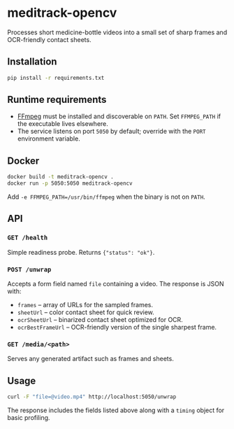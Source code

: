 # meditrack-opencv

Processes short medicine-bottle videos into a small set of sharp frames and
OCR-friendly contact sheets.

## Installation

```bash
pip install -r requirements.txt
```

## Runtime requirements

- [FFmpeg](https://ffmpeg.org/) must be installed and discoverable on `PATH`.
  Set `FFMPEG_PATH` if the executable lives elsewhere.
- The service listens on port `5050` by default; override with the `PORT`
  environment variable.

## Docker

```bash
docker build -t meditrack-opencv .
docker run -p 5050:5050 meditrack-opencv
```

Add `-e FFMPEG_PATH=/usr/bin/ffmpeg` when the binary is not on `PATH`.

## API

### `GET /health`
Simple readiness probe. Returns `{"status": "ok"}`.

### `POST /unwrap`
Accepts a form field named `file` containing a video. The response is JSON with:

- `frames` – array of URLs for the sampled frames.
- `sheetUrl` – color contact sheet for quick review.
- `ocrSheetUrl` – binarized contact sheet optimized for OCR.
- `ocrBestFrameUrl` – OCR-friendly version of the single sharpest frame.

### `GET /media/<path>`
Serves any generated artifact such as frames and sheets.

## Usage

```bash
curl -F "file=@video.mp4" http://localhost:5050/unwrap
```

The response includes the fields listed above along with a `timing` object for
basic profiling.

